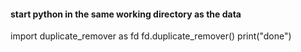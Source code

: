 #### start python in the same working directory as the data

import duplicate_remover as fd
fd.duplicate_remover()
print("done")
